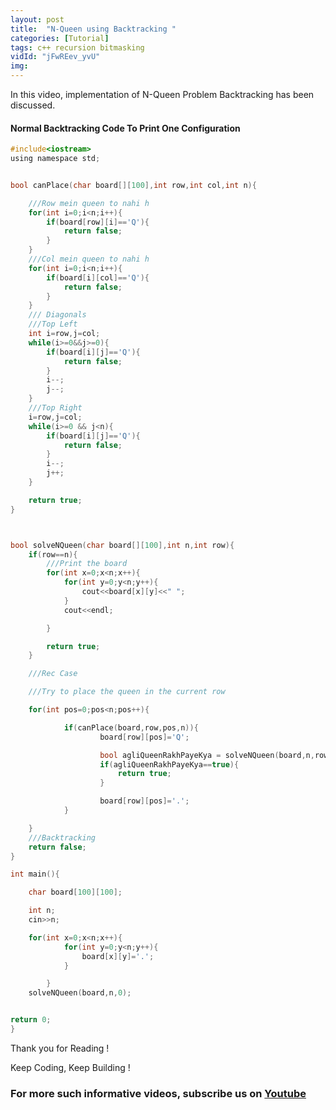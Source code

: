 ```yaml
---
layout: post
title:  "N-Queen using Backtracking "
categories: [Tutorial]
tags: c++ recursion bitmasking
vidId: "jFwREev_yvU"
img: 
---
```



In this video, implementation of N-Queen Problem Backtracking has been discussed.


#### Normal Backtracking Code To Print One Configuration

```c
#include<iostream>
using namespace std;


bool canPlace(char board[][100],int row,int col,int n){

    ///Row mein queen to nahi h
    for(int i=0;i<n;i++){
        if(board[row][i]=='Q'){
            return false;
        }
    }
    ///Col mein queen to nahi h
    for(int i=0;i<n;i++){
        if(board[i][col]=='Q'){
            return false;
        }
    }
    /// Diagonals
    ///Top Left
    int i=row,j=col;
    while(i>=0&&j>=0){
        if(board[i][j]=='Q'){
            return false;
        }
        i--;
        j--;
    }
    ///Top Right
    i=row,j=col;
    while(i>=0 && j<n){
        if(board[i][j]=='Q'){
            return false;
        }
        i--;
        j++;
    }

    return true;
}



bool solveNQueen(char board[][100],int n,int row){
    if(row==n){
        ///Print the board
        for(int x=0;x<n;x++){
            for(int y=0;y<n;y++){
                cout<<board[x][y]<<" ";
            }
            cout<<endl;

        }

        return true;
    }

    ///Rec Case

    ///Try to place the queen in the current row

    for(int pos=0;pos<n;pos++){

            if(canPlace(board,row,pos,n)){
                    board[row][pos]='Q';

                    bool agliQueenRakhPayeKya = solveNQueen(board,n,row+1);
                    if(agliQueenRakhPayeKya==true){
                        return true;
                    }

                    board[row][pos]='.';
            }

    }
    ///Backtracking
    return false;
}

int main(){

    char board[100][100];

    int n;
    cin>>n;

    for(int x=0;x<n;x++){
            for(int y=0;y<n;y++){
                board[x][y]='.';
            }

        }
    solveNQueen(board,n,0);


return 0;
}


```



Thank you for Reading !

Keep Coding, Keep Building !

### For more such informative videos, subscribe us on [Youtube](http://youtube.com/c/codingblocksindia)

